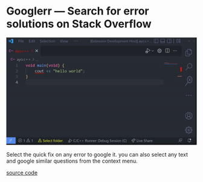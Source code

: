 # Googlerr — Search for error solutions on Stack Overflow

![gif](https://github.com/bezalel6/googlerr/blob/2161fd6d50e2263d09cc5aa57e98985c1d64994c/media/example.gif?raw=true)

Select the quick fix on any error to google it. you can also select any text and google similar questions from the context menu.

[source code](https://github.com/bezalel6/googlerr)
